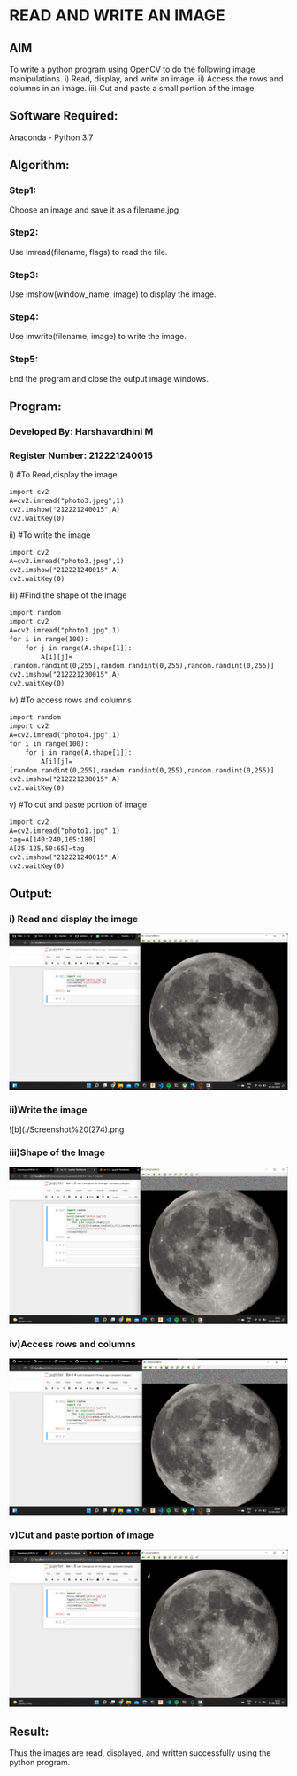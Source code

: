 # READ AND WRITE AN IMAGE
## AIM
To write a python program using OpenCV to do the following image manipulations.
i) Read, display, and write an image.
ii) Access the rows and columns in an image.
iii) Cut and paste a small portion of the image.

## Software Required:
Anaconda - Python 3.7
## Algorithm:
### Step1:
Choose an image and save it as a filename.jpg
### Step2:
Use imread(filename, flags) to read the file.
### Step3:
Use imshow(window_name, image) to display the image.
### Step4:
Use imwrite(filename, image) to write the image.
### Step5:
End the program and close the output image windows.
## Program: 
### Developed By: Harshavardhini M
### Register Number: 212221240015
i) #To Read,display the image
```
import cv2
A=cv2.imread("photo3.jpeg",1)
cv2.imshow("212221240015",A)
cv2.waitKey(0)
```
ii) #To write the image
```
import cv2
A=cv2.imread("photo3.jpeg",1)
cv2.imshow("212221240015",A)
cv2.waitKey(0)
```
iii) #Find the shape of the Image
```
import random
import cv2
A=cv2.imread("photo1.jpg",1)
for i in range(100):
    for j in range(A.shape[1]):
        A[i][j]=[random.randint(0,255),random.randint(0,255),random.randint(0,255)]
cv2.imshow("212221230015",A)
cv2.waitKey(0)
```
iv) #To access rows and columns

```
import random
import cv2
A=cv2.imread("photo4.jpg",1)
for i in range(100):
    for j in range(A.shape[1]):
        A[i][j]=[random.randint(0,255),random.randint(0,255),random.randint(0,255)]
cv2.imshow("212221230015",A)
cv2.waitKey(0)
```
v) #To cut and paste portion of image
```
import cv2
A=cv2.imread("photo1.jpg",1)
tag=A[140:240,165:180]
A[25:125,50:65]=tag
cv2.imshow("212221240015",A)
cv2.waitKey(0)
```

## Output:

### i) Read and display the image


![anthem](./Screenshot%20(273).png)
<br>

### ii)Write the image

![b](./Screenshot%20(274).png
<br>

### iii)Shape of the Image

![c](./m3.png)
<br>

### iv)Access rows and columns
![d](./Screenshot%20(275).png)
<br>

### v)Cut and paste portion of image
![c](./m5.png)
<br>

## Result:
Thus the images are read, displayed, and written successfully using the python program.


